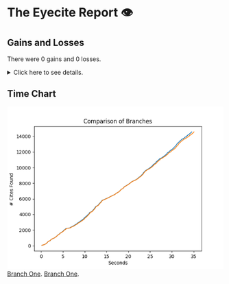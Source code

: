 # The Eyecite Report :eye:



Gains and Losses
---------
There were 0 gains and 0 losses.

<details>
<summary>Click here to see details.</summary>

|     id     |  Gain  |  Loss  |
| ---------- | ------ | ------ |


</details>



Time Chart
---------

![image](https://raw.githubusercontent.com/flooie/pingme/artifacts/13/results/chart.png)
[Branch One](https://raw.githubusercontent.com/flooie/pingme/artifacts/13/results/a085d861a6df5368ef48ab3becb459f49b1e7789.json).
[Branch One](https://raw.githubusercontent.com/flooie/pingme/artifacts/13/results/aa103b6e9599c5e2adf7bc57c9663266074635ca.json).
